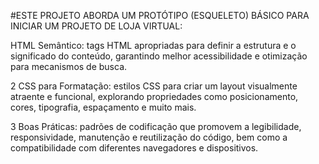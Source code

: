 #ESTE PROJETO ABORDA UM PROTÓTIPO (ESQUELETO) BÁSICO PARA INICIAR UM PROJETO DE LOJA VIRTUAL:

HTML Semântico: tags HTML apropriadas para definir a estrutura e o significado do conteúdo, garantindo melhor acessibilidade e otimização para mecanismos de busca.

2
CSS para Formatação:  estilos CSS para criar um layout visualmente atraente e funcional, explorando propriedades como posicionamento, cores, tipografia, espaçamento e muito mais.

3
Boas Práticas: padrões de codificação que promovem a legibilidade, responsividade, manutenção e reutilização do código, bem como a compatibilidade com diferentes navegadores e dispositivos.
